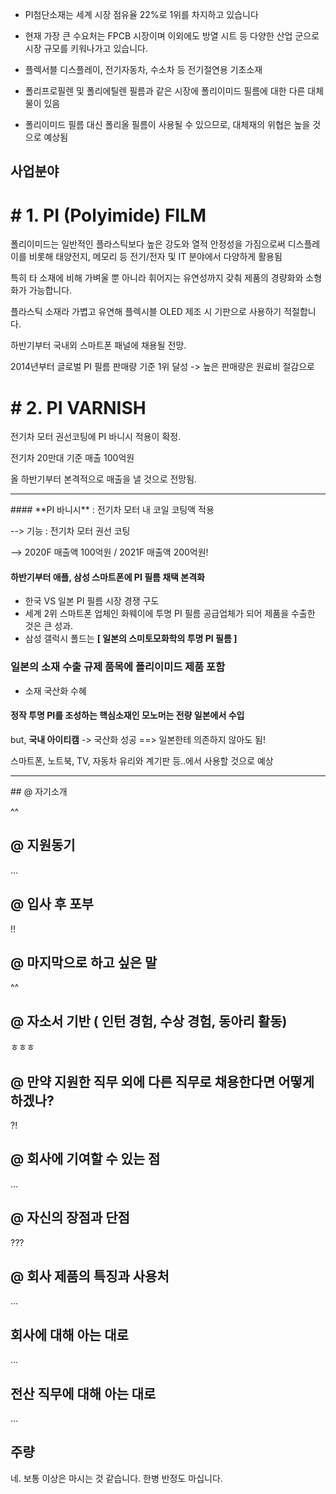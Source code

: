 - PI첨단소재는 세계 시장 점유율 22%로 1위를 차지하고 있습니다

- 현재 가장 큰 수요처는 FPCB 시장이며 이외에도 방열 시트 등 다양한 산업 군으로 
    시장 규모를 키워나가고 있습니다.

- 플렉서블 디스플레이, 전기자동차, 수소차 등 전기절연용 기초소재


- 폴리프로필렌 및 폴리에틸렌 필름과 같은 시장에 폴리이미드 필름에 대한
다른 대체물이 있음
- 폴리이미드 필름 대신 폴리올 필름이 사용될 수 있으므로, 대체재의 위협은
높을 것으로 예상됨



## 사업분야

# # 1. PI (Polyimide) FILM 

폴리이미드는 일반적인 플라스틱보다 높은 강도와 열적 안정성을 가짐으로써 디스플레이를 비롯해 태양전지, 메모리 등 전기/전자 및 IT 분야에서 다양하게 활용됨



특히 타 소재에 비해 가벼울 뿐 아니라 휘어지는 유연성까지 갖춰 제품의 경량화와 소형화가 가능합니다. 



플라스틱 소재라 가볍고 유연해 플렉시블 OLED 제조 시 기판으로 사용하기 적절합니다.



하반기부터 국내외 스마트폰 패널에 채용될 전망. 



2014년부터 글로벌 PI 필름 판매량 기준 1위 달성 -> 높은 판매량은 원료비 절감으로

# # 2. PI VARNISH

전기차 모터 권선코팅에 PI 바니시 적용이 확정.

전기차 20만대 기준 매출 100억원

올 하반기부터 본격적으로 매출을 낼 것으로 전망됨.

<hr/>
#### **PI 바니시** : 전기차 모터 내 코일 코팅액 적용

--> 기능 : 전기차 모터 권선 코팅

--> 2020F 매출액 100억원 / 2021F 매출액 200억원!



#### 하반기부터 애플, 삼성 스마트폰에 PI 필름 채택 본격화

- 한국 VS 일본 PI 필름 시장 경쟁 구도
- 세계 2위 스마트폰 업체인 화웨이에 투명 PI 필름 공급업체가 되어 제품을 수출한 것은 큰 성과.
- 삼성 갤럭시 폴드는 **[ 일본의 스미토모화학의 투명 PI 필름 ]**



### 일본의 소재 수출 규제 품목에 폴리이미드 제품 포함

- 소재 국산화 수혜



#### 정작 투명 PI를 조성하는 핵심소재인 모노머는 전량 일본에서 수입

but, **국내 아이티캠** -> 국산화 성공 ==> 일본한테 의존하지 않아도 됨!



스마트폰, 노트북, TV, 자동차 유리와 계기판 등..에서 사용할 것으로 예상





<hr/>
## @ 자기소개

^^



## @ 지원동기

...



## @ 입사 후 포부

!!



## @ 마지막으로 하고 싶은 말

^^



## @ 자소서 기반 ( 인턴 경험, 수상 경험, 동아리 활동)

ㅎㅎㅎ



## @ 만약 지원한 직무 외에 다른 직무로 채용한다면 어떻게 하겠나?

?!



## @ 회사에 기여할 수 있는 점

...



## @ 자신의 장점과 단점

???



## @ 회사 제품의  특징과 사용처

...





## 회사에 대해 아는 대로

...



## 전산 직무에 대해 아는 대로

...



## 주량

네. 보통 이상은 마시는 것 같습니다. 한병 반정도 마십니다.

